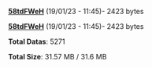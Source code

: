 [**58tdFWeH**](/data/58tdFWeH.txt) (19/01/23 - 11:45)- 2423 bytes

[**58tdFWeH**](/data/58tdFWeH.txt) (19/01/23 - 11:45)- 2423 bytes

**Total Datas**: 5271

**Total Size**: 31.57 MB / 31.6 MB